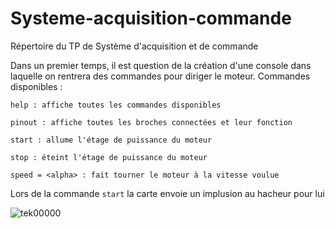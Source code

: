 # Systeme-acquisition-commande
Répertoire du TP de Système d'acquisition et de commande

Dans un premier temps, il est question de la création d'une console dans laquelle on rentrera des commandes pour diriger le moteur.
Commandes disponibles :

``help : affiche toutes les commandes disponibles``

``pinout : affiche toutes les broches connectées et leur fonction``

``start : allume l'étage de puissance du moteur``

``stop : éteint l'étage de puissance du moteur``

``speed = <alpha> : fait tourner le moteur à la vitesse voulue``


Lors de la commande ``start`` la carte envoie un implusion au hacheur pour lui

![tek00000](https://user-images.githubusercontent.com/86347317/141968295-56410056-098b-42b9-88f9-33dc8b2ca38a.png)

